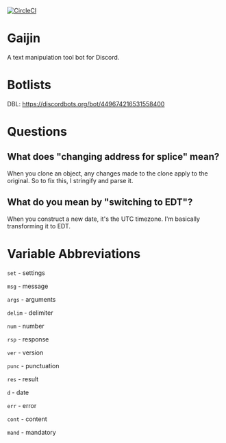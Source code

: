 [![CircleCI](https://circleci.com/gh/mets11rap/Gaijin.svg?style=svg)](https://circleci.com/gh/mets11rap/Gaijin)
# Gaijin
A text manipulation tool bot for Discord.

# Botlists
DBL: https://discordbots.org/bot/449674216531558400

# Questions
What does "changing address for splice" mean?
-----
When you clone an object, any changes made to the clone apply to the original. So to fix this, I stringify and parse it.

What do you mean by "switching to EDT"?
-----
When you construct a new date, it's the UTC timezone. I'm basically transforming it to EDT.

# Variable Abbreviations
`set` - settings

`msg` - message

`args` - arguments

`delim` - delimiter

`num` - number

`rsp` - response

`ver` - version

`punc` - punctuation

`res` - result

`d` - date

`err` - error

`cont` - content

`mand` - mandatory
